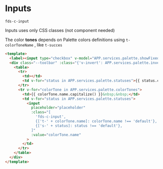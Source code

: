 # Inputs

`fds-c-input`

Inputs uses only CSS classes (not component needed)

The color **tones** depends on Palette colors definitions using `t-colorToneName` , like `t-succes`

```html
<template>
  <label><input type="checkbox" v-model="APP.services.palette.showFixedStatuses"> All status</label><br><br>
  <div class="--toolbar" :class="{'v-invert': APP.services.palette.invert}">
    <table>
      <tr>
        <td></td>
        <td v-for="status in APP.services.palette.statuses">{{ status.capitalize() }}</td>
      </tr>
      <tr v-for="colorTone in APP.services.palette.colorTones">
        <td>{{ colorTone.name.capitalize() }}&nbsp;&nbsp;</td>
        <td v-for="status in APP.services.palette.statuses">
          <input
            placeholder="placeholder"
            :class="[
              'fds-c-input',
              {['t-' + colorTone.name]: colorTone.name !== 'default'},
              {['s-' + status]: status !== 'default'},
            ]"
            :value="colorTone.name"
          >
        </td>
      </tr>
    </table>
  </div>
</template>
```